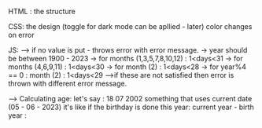 HTML : 
the structure 

CSS: 
the design 
(toggle for dark mode can be apllied - later)
color changes on error 

JS: 
--> if no value is put - throws error with error message. 
-> year should be between 1900 - 2023
-> for months (1,3,5,7,8,10,12) : 1<days<31
-> for months (4,6,9,11) : 1<days<30
-> for month (2) : 1<days<28 
-> for year%4 == 0 : month (2) : 1<days<29
-->if these are not satisfied then error is thrown with different error message. 

--> Calculating age:
let's say : 18 07 2002 
something that uses current date (05 - 06 - 2023)
it's like if the birthday is done this year: current year - birth year 
                                           : 